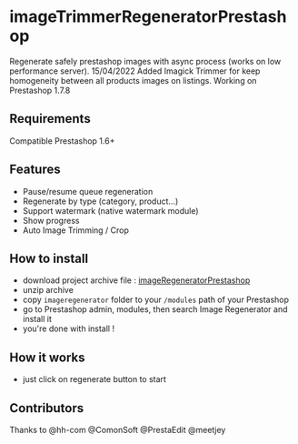 # imageTrimmerRegeneratorPrestashop

Regenerate safely prestashop images with async process (works on low performance server). 
15/04/2022 Added Imagick Trimmer for keep homogeneity between all products images on listings. 
Working on Prestashop 1.7.8

## Requirements
Compatible Prestashop 1.6+

## Features

- Pause/resume queue regeneration
- Regenerate by type (category, product...)
- Support watermark (native watermark module)
- Show progress
- Auto Image Trimming / Crop

## How to install

- download project archive file : [imageRegeneratorPrestashop](https://github.com/coal182/imageTrimmerRegeneratorPrestashop/archive/master.zip)
- unzip archive
- copy `imageregenerator` folder to your `/modules` path of your Prestashop
- go to Prestashop admin, modules, then search Image Regenerator and install it
- you're done with install !

## How it works

- just click on regenerate button to start

## Contributors

Thanks to @hh-com @ComonSoft @PrestaEdit @meetjey

